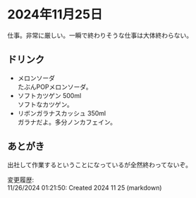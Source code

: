 # 2024年11月25日

仕事。非常に厳しい。一瞬で終わりそうな仕事は大体終わらない。

## ドリンク

- メロンソーダ  
たぶんPOPメロンソーダ。
- ソフトカツゲン 500ml  
ソフトなカツゲン。
- リボンガラナスカッシュ 350ml  
ガラナだよ。多分ノンカフェイン。

## あとがき

出社して作業するということになっているが全然終わってないぞ。

変更履歴:  
11/26/2024 01:21:50: Created 2024 11 25 (markdown)  
